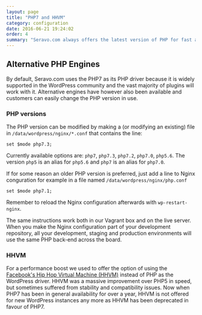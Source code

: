 ```yaml
---
layout: page
title: "PHP7 and HHVM"
category: configuration
date: 2016-06-21 19:24:02
order: 4
summary: "Seravo.com always offers the latest version of PHP for fast and secure sites"
---
```


## Alternative PHP Engines

By default, Seravo.com uses the PHP7 as its PHP driver because it is widely supported in the WordPress community and the vast majority of plugins will work with it. Alternative engines have however also been available and customers can easily change the PHP version in use.

### PHP versions

The PHP version can be modified by making a (or modifying an existing) file in `/data/wordpress/nginx/*.conf` that contains the line:
```
set $mode php7.3;
```

Currently available options are: `php7`, `php7.3`, `php7.2`, `php7.0`, `php5.6`. The version `php5` is an alias for `php5.6` and `php7` is an alias for `php7.0`.

If for some reason an older PHP version is preferred, just add a line to Nginx conguration for example in a file named `/data/wordpress/nginx/php.conf`
```
set $mode php7.1;
```

Remember to reload the Nginx configuration afterwards with `wp-restart-nginx`.

The same instructions work both in our Vagrant box and on the live server. When you make the Nginx configuration part of your development repository, all your development, staging and production environments will use the same PHP back-end across the board.

### HHVM

For a performance boost we used to offer the option of using the [Facebook's Hip Hop Virtual Machine (HHVM)](http://hhvm.com) instead of PHP as the WordPress driver. HHVM was a massive improvement over PHP5 in speed, but sometimes suffered from stability and compatibility issues. Now when PHP7 has been in general availability for over a year, HHVM is not offered for new WordPress instances any more as HHVM has been deprecated in favour of PHP7.
